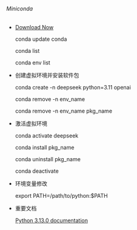 ###### Miniconda
* [Download Now](https://www.anaconda.com/download/success)

  conda update conda

  conda list

  conda env list
  
* 创建虚拟环境并安装软件包

  conda create -n deepseek python=3.11 openai

  conda remove -n env_name

  conda remove -n env_name pkg_name

* 激活虚拟环境

  conda activate deepseek

  conda install pkg_name

  conda uninstall pkg_name

  conda deactivate

* 环境变量修改

  export PATH=/path/to/python:$PATH

* 重要文档

  [Python 3.13.0 documentation](https://docs.python.org/3.13/index.html)

